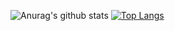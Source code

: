 ![Anurag's github stats](https://github-readme-stats.vercel.app/api?username=tlgen&show_icons=true&theme=cobalt)
[![Top Langs](https://github-readme-stats.vercel.app/api/top-langs/?username=tlgen&layout=compact)](https://github.com/anuraghazra/github-readme-stats)
